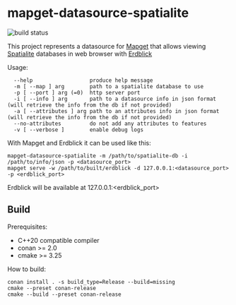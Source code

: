 # mapget-datasource-spatialite

![build status](https://github.com/Mapscape/mapget-datasource-spatialite/actions/workflows/ci.yaml/badge.svg)

This project represents a datasource for [Mapget](https://github.com/ndsev/mapget) that allows viewing [Spatialite](https://www.gaia-gis.it/fossil/libspatialite/index) databases in web browser with [Erdblick](https://github.com/ndsev/erdblick)

Usage:
```
  --help                  produce help message
  -m [ --map ] arg        path to a spatialite database to use
  -p [ --port ] arg (=0)  http server port
  -i [ --info ] arg       path to a datasource info in json format (will retrieve the info from the db if not provided)
  -a [ --attributes ] arg path to an attributes info in json format (will retrieve the info from the db if not provided)
  --no-attributes         do not add any attributes to features
  -v [ --verbose ]        enable debug logs
```

With Mapget and Erdblick it can be used like this:
```
mapget-datasource-spatialite -m /path/to/spatialite-db -i /path/to/info/json -p <datasource_port>
mapget serve -w /path/to/built/erdblick -d 127.0.0.1:<datasource_port> -p <erdblick_port>
```
Erdblick will be available at 127.0.0.1:<erdblick_port>

## Build

Prerequisites:
- C++20 compatible compiler
- conan >= 2.0
- cmake >= 3.25

How to build:
```
conan install . -s build_type=Release --build=missing
cmake --preset conan-release
cmake --build --preset conan-release
```
